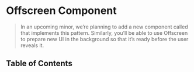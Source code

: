 # Offscreen Component 

> In an upcoming minor, we’re planning to add a new component called <Offscreen> that implements this pattern. Similarly, you’ll be able to use Offscreen to prepare new UI in the background so that it’s ready before the user reveals it.

## Table of Contents

<!-- toc -->



<!-- tocstop -->


